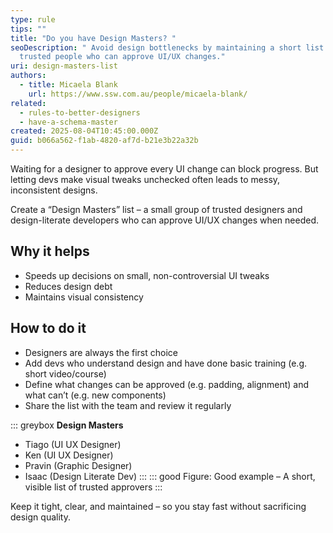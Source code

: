 ```yaml
---
type: rule
tips: ""
title: "Do you have Design Masters? "
seoDescription: " Avoid design bottlenecks by maintaining a short list of
  trusted people who can approve UI/UX changes."
uri: design-masters-list
authors:
  - title: Micaela Blank
    url: https://www.ssw.com.au/people/micaela-blank/
related:
  - rules-to-better-designers
  - have-a-schema-master
created: 2025-08-04T10:45:00.000Z
guid: b066a562-f1ab-4820-af7d-b21e3b22a32b
---
```

Waiting for a designer to approve every UI change can block progress. But letting devs make visual tweaks unchecked often leads to messy, inconsistent designs.

<!--endintro-->

Create a “Design Masters” list – a small group of trusted designers and design-literate developers who can approve UI/UX changes when needed.

## Why it helps

* Speeds up decisions on small, non-controversial UI tweaks
* Reduces design debt
* Maintains visual consistency

## How to do it

* Designers are always the first choice
* Add devs who understand design and have done basic training (e.g. short video/course)
* Define what changes can be approved (e.g. padding, alignment) and what can’t (e.g. new components)
* Share the list with the team and review it regularly

::: greybox
**Design Masters**
- Tiago (UI UX Designer)
- Ken (UI UX Designer)
- Pravin (Graphic Designer)
- Isaac (Design Literate Dev)
:::
::: good
Figure: Good example – A short, visible list of trusted approvers
:::

Keep it tight, clear, and maintained – so you stay fast without sacrificing design quality.
